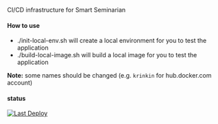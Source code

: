 CI/CD infrastructure for Smart Seminarian

#### How to use
- ./init-local-env.sh will create a local environment for you to test the application
- ./build-local-image.sh will build a local image for you to test the application

**Note:** some names should be changed (e.g. `krinkin` for hub.docker.com account)

#### status
[![Last Deploy](https://github.com/SmartSeminarian/cicd/actions/workflows/deploy-service.yml/badge.svg)](https://github.com/SmartSeminarian/cicd/actions/workflows/deploy-service.yml)
